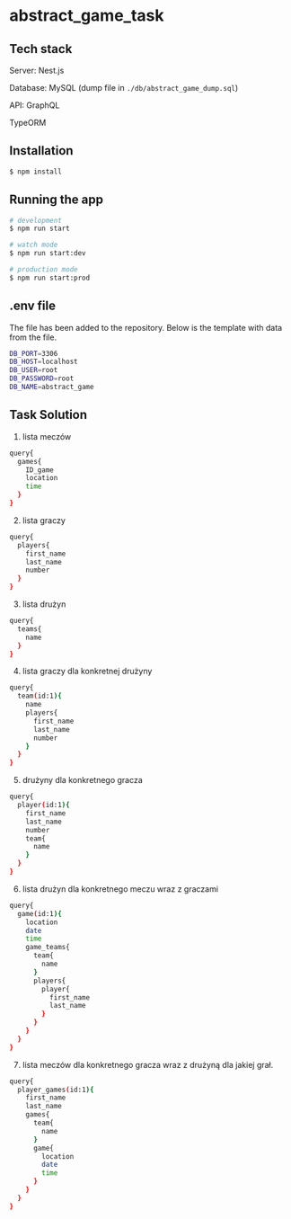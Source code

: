 # abstract_game_task

## Tech stack

Server: Nest.js

Database: MySQL (dump file in ```./db/abstract_game_dump.sql```)

API: GraphQL

TypeORM

## Installation

```bash
$ npm install
```

## Running the app

```bash
# development
$ npm run start

# watch mode
$ npm run start:dev

# production mode
$ npm run start:prod
```

## .env file

The file has been added to the repository. Below is the template with data from the file.

```bash
DB_PORT=3306
DB_HOST=localhost
DB_USER=root
DB_PASSWORD=root
DB_NAME=abstract_game
```

## Task Solution

1. lista meczów

```bash
query{
  games{
    ID_game
    location
    time
  }
}
```

2. lista graczy

```bash
query{
  players{
    first_name
    last_name
    number
  }
}
```

3. lista drużyn

```bash
query{
  teams{
    name
  }
}
```

4. lista graczy dla konkretnej drużyny

```bash
query{
  team(id:1){
    name
    players{
      first_name
      last_name
      number
    }
  }
}
```

5. drużyny dla konkretnego gracza

```bash
query{
  player(id:1){
    first_name
    last_name
    number
    team{
      name
    }
  }
}
```

6. lista drużyn dla konkretnego meczu wraz z graczami

```bash
query{
  game(id:1){
    location
    date
    time
    game_teams{
      team{
        name
      }
      players{
        player{
          first_name
          last_name
        }
      }
    }
  }
}
```

7. lista meczów dla konkretnego gracza wraz z drużyną dla jakiej grał.

```bash
query{
  player_games(id:1){
    first_name
    last_name
    games{
      team{
        name
      }
      game{
        location
        date
        time
      }
    }
  }
}
```
